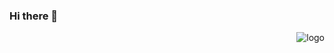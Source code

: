 ### Hi there 👋
<p> 
<img src="https://github-readme-stats.vercel.app/api?username=wangwei1129&show_icons=true" alt="logo" align="right" style="margin-booton:20px;"/>
</p>
<!--
**WangWei1129/wangwei1129** is a ✨ _special_ ✨ repository because its `README.md` (this file) appears on your GitHub profile.

Here are some ideas to get you started:

- 🔭 java开发后端 ...
- 🌱 I’m currently learning ...
- 👯 I’m looking to collaborate on ...
- 🤔 I’m looking for help with ...
- 💬 Ask me about ...
- 📫 How to reach me: ...
- 😄 Pronouns: ...
- ⚡ Fun fact: ...
-->
